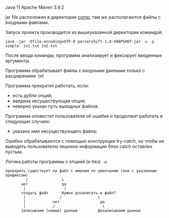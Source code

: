 Java 11
Apache Maven 3.9.2

jar file расположен в директории [comp](comp%2Fparsershift-1.0-SNAPSHOT.jar), там же располагаются файлы с входными файлами.

Запуск проекта производится из вышеуказанной директории командой:

```
java -jar -Dfile.encoding=UTF-8 parsershift-1.0-SNAPSHOT.jar -s -p simple- in1.txt in2.txt
```

После ввода команды, программа анализирует и фиксирует введенные аргументы.

Программа обрабатывает файлы с входными данными только с расширением .txt

Программа прекратит работать, если:
- есть дубли опций;
- введена несуществующая опция;
- неверно указан путь выходных файлов.

Программа оповестит пользователя об ошибке и продолжит работать в следующих
случаях:
- указано имя несуществующего файла;

Ошибки обрабатываются с помощью конструкции try-catch, но чтобы не выводить 
пользователю лишнюю информации блок catch оставлен пустым. 

Логика работы программы с опцией (и без) `-a`:
```
проверить существует ли файл с именем по умолчанию (или с указанным префиксом)
	     /               \
	   нет               да
	    |                 |
       создать файл      Нужно дозаписать в файл?
	    |               /                \
	    |            нет                  да
	    |	         /                     \
       Записываем (новые) данные         Дозаписываем данные
```
